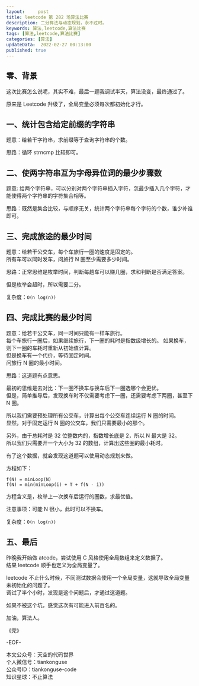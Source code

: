 ```yaml
---   
layout:     post  
title: leetcode 第 282 场算法比赛  
description: 二分算法与动态规划，永不过时。       
keywords: 算法,leetcode,算法比赛  
tags: [算法,leetcode,算法比赛]    
categories: [算法]  
updateData:  2022-02-27 00:13:00  
published: true  
---  
```



## 零、背景  

这次比赛怎么说呢，其实不难，最后一题我调试半天，算法没变，最终通过了。  

原来是 Leetcode 升级了，全局变量必须每次都初始化才行。  


## 一、统计包含给定前缀的字符串  

题意：给若干字符串，求前缀等于查询字符串的个数。  


思路：循环 strncmp 比较即可。  


## 二、使两字符串互为字母异位词的最少步骤数  

题意: 给两个字符串，可以分别对两个字符串插入字符，怎最少插入几个字符，才能使得两个字符串的字符集合相等。  

思路：既然是集合比较，与顺序无关，统计两个字符串每个字符的个数，谁少补谁即可。  


## 三、完成旅途的最少时间  


题意：给若干公交车，每个车旅行一圈的速度是固定的。  
所有车可以同时发车，问旅行 N 圈至少需要多少时间。  


思路：正常思维是枚举时间，判断每趟车可以赚几圈，求和判断是否满足答案。  


但是枚举会超时，所以需要二分。  


复杂度：`O(n log(n))`  


## 四、完成比赛的最少时间  


题意：给若干公交车，同一时间只能有一样车旅行。  
每个车旅行一圈后，如果继续旅行，下一圈的耗时是指数级增长的。 
如果换车，则下一圈的车耗时重新从初始值计算。  
但是换车有一个代价，等待固定时间。  
问旅行 N 圈的最小时间。  


思路：这道题有点意思。  


最初的思维是去对比：下一圈不换车与换车后下一圈选哪个会更优。  
但是，简单推导后，发现换车时不仅需要考虑下一圈，还需要考虑下两圈，甚至下 N 圈。  


所以我们需要预处理所有公交车，计算出每个公交车连续运行 N 圈的时间。  
显然，对于固定运行 N 圈的公交车，我们只需要最小的那个。  


另外，由于总耗时是 32 位整数内的，指数增长底是 2，所以 N 最大是 32。  
所以我们只需要开一个大小为 32 的数组，计算出这些圈的最小耗时。  


有了这个数据，就会发现这道题可以使用动态规划来做。  


方程如下：  


```
f(N) = minLoop(N)
f(N) = min(minLoop(i) + T + f(N - i))
```

方程含义是，枚举上一次换车后运行的圈数，求最优值。  


注意事项：可能 N 很小，此时可以不换车。


复杂度：`O(n log(n))`


## 五、最后  


昨晚我开始做 atcode，尝试使用 C 风格使用全局数组来定义数据了。  
结果 leetcode 顺手也定义为全局变量了。  


leetcode 不止什么时候，不同测试数据会使用一个全局变量，这就导致全局变量未初始化的问题了。  
调试了半个小时，发现是这个问题后，才通过这道题。  


如果不被这个坑，感觉这次有可能进入前百名的。  



加油，算法人。  


《完》  


-EOF-  



本文公众号：天空的代码世界  
个人微信号：tiankonguse  
公众号ID：tiankonguse-code  
知识星球：不止算法  

